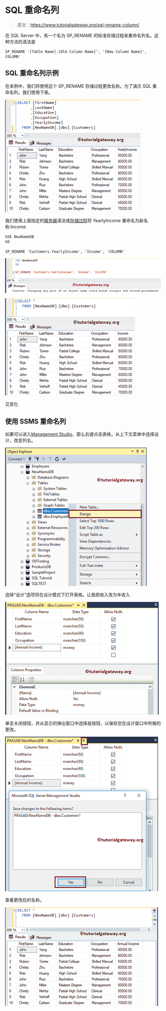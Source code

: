 # SQL 重命名列

> 原文：<https://www.tutorialgateway.org/sql-rename-column/>

在 SQL Server 中，有一个名为 SP_RENAME 的标准存储过程来重命名列名。这种方法的语法是

```
SP_RENAME '[Table Name].[Old Column Name]', '[New Column Name]', COLUMN'
```

## SQL 重命名列示例

在本例中，我们将使用这个 SP_RENAME 存储过程更改名称。为了演示 SQL 重命名列，我们使用下表。

![SQL Rename Column 1](img/72034d7400e2943f521a9089fcbbd02f.png)

我们使用上面指定的[服务器](https://www.tutorialgateway.org/sql/)语法或[存储过程](https://www.tutorialgateway.org/stored-procedures-in-sql/)将 YearlyIncome 重命名为新名称:Income

```
USE NewNameDB
GO

SP_RENAME 'Customers.YearlyIncome', 'Income', 'COLUMN'
```

![SQL Rename Column 2](img/63cc6a354ce733635275b3925cda05dc.png)

![SQL Rename Column 3](img/905ae661da5d12873ec9d89385386d1d.png)

见变化

## 使用 SSMS 重命名列

如果可以进入[Management Studio](https://www.tutorialgateway.org/sql-server-management-studio/)，那么右键点击表格，从上下文菜单中选择设计，改变列名。

![SQL Rename Column 4](img/28e9673c921ec04e363f3ac9b90861b3.png)

选择“设计”选项将在设计模式下打开表格。让我把收入改为年收入

![SQL Rename Column 6](img/40816fd237d76e49ab33d1f46a2df149.png)

单击关闭按钮，并从显示的弹出窗口中选择是按钮，以保存您在设计窗口中所做的更改。

![SQL Rename Column 7](img/1caf5cbba945ea7a6c5ea150d9e4b639.png)

查看更改后的名称。

![SQL Rename Column 8](img/4f381acf5fee4ad2c2c800d1f40b9676.png)